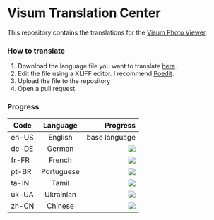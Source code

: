 # Visum Translation Center

This repository contains the translations for the [Visum Photo Viewer](https://visum.luandersonn.com).

### How to translate
1. Download the language file you want to translate [here](files/).
2. Edit the file using a XLIFF editor. I recommend [Poedit](https://poedit.net/).
3. Upload the file to the repository
4. Open a pull request

### Progress
| Code  | Language | Progress |
|------ |:--------:|-----:|
| en-US | English | base language |
| de-DE | German | ![](https://us-central1-progress-markdown.cloudfunctions.net/progress/53)
| fr-FR | French | ![](https://us-central1-progress-markdown.cloudfunctions.net/progress/53)
| pt-BR | Portuguese | ![](https://us-central1-progress-markdown.cloudfunctions.net/progress/100) |
| ta-IN | Tamil | ![](https://us-central1-progress-markdown.cloudfunctions.net/progress/40) |
| uk-UA | Ukrainian | ![](https://us-central1-progress-markdown.cloudfunctions.net/progress/98) |
| zh-CN | Chinese | ![](https://us-central1-progress-markdown.cloudfunctions.net/progress/86) |
